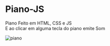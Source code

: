 # Piano-JS
Piano Feito em HTML, CSS e JS 
<br>
E ao clicar em alguma tecla do piano emite Som 

![piano](https://user-images.githubusercontent.com/79463086/132614176-b770373c-76ef-4ee2-9a20-d23d892e9a50.png)
